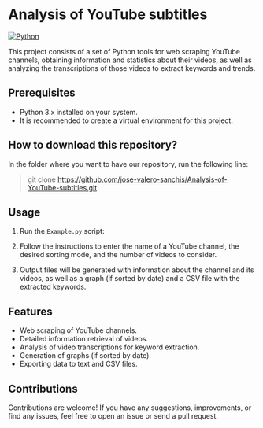 # Analysis of YouTube subtitles

[![Python](https://img.shields.io/badge/python-%2314354C.svg?style=for-the-badge&logo=python&logoColor=white)](https://www.python.org/)

This project consists of a set of Python tools for web scraping YouTube channels, obtaining information and statistics about their videos, as well as analyzing the transcriptions of those videos to extract keywords and trends.

## Prerequisites

- Python 3.x installed on your system.
- It is recommended to create a virtual environment for this project.

## How to download this repository?

In the folder where you want to have our repository, run the following line:

> git clone https://github.com/jose-valero-sanchis/Analysis-of-YouTube-subtitles.git

## Usage

1. Run the `Example.py` script:

2. Follow the instructions to enter the name of a YouTube channel, the desired sorting mode, and the number of videos to consider.

3. Output files will be generated with information about the channel and its videos, as well as a graph (if sorted by date) and a CSV file with the extracted keywords.

## Features

- Web scraping of YouTube channels.
- Detailed information retrieval of videos.
- Analysis of video transcriptions for keyword extraction.
- Generation of graphs (if sorted by date).
- Exporting data to text and CSV files.

## Contributions

Contributions are welcome! If you have any suggestions, improvements, or find any issues, feel free to open an issue or send a pull request.
